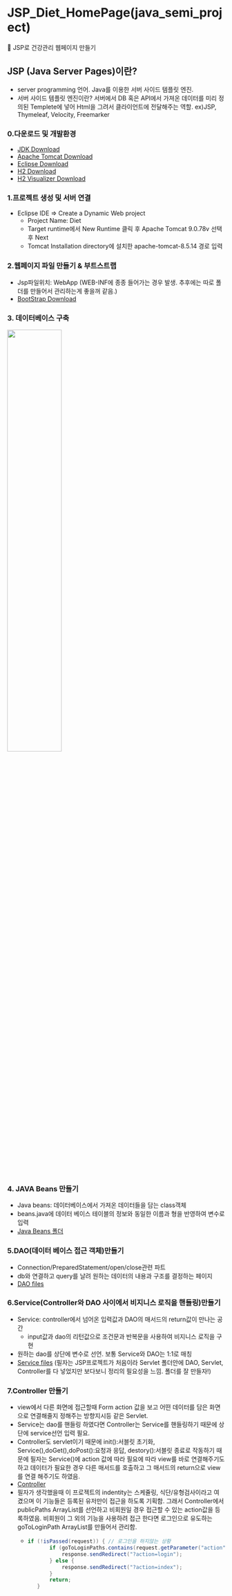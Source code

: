 # JSP_Diet_HomePage(java_semi_project)
:page_with_curl: JSP로 건강관리 웹페이지 만들기</br>
## JSP (Java Server Pages)이란?

- server programming 언어. Java를 이용한 서버 사이드 템플릿 엔진.</br>
- 서버 사이드 템플릿 엔진이란? 서버에서 DB 혹은 API에서 가져온 데이터를 미리 정의된 Templete에 넣어 Html을 그려서 클라이언트에 전달해주는 역할. ex)JSP, Thymeleaf, Velocity, Freemarker 

### 0.다운로드 및 개발환경
- [JDK Download](https://www.oracle.com/java/technologies/downloads/#java8, "JDK link")
- [Apache Tomcat Download](https://tomcat.apache.org/download-80.cgi, "Apache Tomcat link")
- [Eclipse Download](https://www.eclipse.org/downloads/, "Eclipse link")
- [H2 Download](https://www.h2database.com/html/download.html, "H2 link")
- [H2 Visualizer Download](https://www.dbvis.com/, "H2 Visualizer link")

### 1.프로젝트 생성 및 서버 연결
- Eclipse IDE => Create a Dynamic Web project
  - Project Name: Diet
  - Target runtime에서 New Runtime 클릭 후 Apache Tomcat 9.0.78v 선택 후 Next
  - Tomcat Installation directory에 설치한 apache-tomcat-8.5.14 경로 입력
    
### 2.웹페이지 파일 만들기 & 부트스트랩
- Jsp파일위치: WebApp (WEB-INF에 종종 들어가는 경우 발생. 추후에는 따로 폴더를 만들어서 관리하는게 좋을꺼 같음.)
- [BootStrap Download](https://getbootstrap.com/docs/4.4/getting-started/download/, "BootStrap link")

### 3. 데이터베이스 구축
<img width="50%" src="https://github.com/DoYongJu/java_semi_project/assets/43160573/c6d56174-95f1-48dc-a8d8-8cea93df7c35"/>
</br>

### 4. JAVA Beans 만들기
- Java beans: 데이터베이스에서 가져온 데이터들을 담는 class객체
- beans.java에 데이터 베이스 테이블의 정보와 동일한 이름과 형을 반영하여 변수로 입력
- [Java Beans 폴더](https://github.com/DoYongJu/java_semi_project/tree/master/Diet/src/main/java/bean, "JavaBeans link")

### 5.DAO(데이터 베이스 접근 객체)만들기
- Connection/PreparedStatement/open/close관련 파트
- db와 연결하고 query를 날려 원하는 데이터의 내용과 구조를 결정하는 페이지
- [DAO files](https://github.com/DoYongJu/java_semi_project/tree/master/Diet/src/main/java/servlet, "daofiles link")

### 6.Service(Controller와 DAO 사이에서 비지니스 로직을 핸들링)만들기 
- Service: controller에서 넘어온 입력값과 DAO의 매서드의 return값이 만나는 공간
   - input값과 dao의 리턴값으로 조건문과 반복문을 사용하여 비지니스 로직을 구현
- 원하는 dao를 상단에 변수로 선언. 보통 Service와 DAO는 1:1로 매칭
- [Service files](https://github.com/DoYongJu/java_semi_project/tree/master/Diet/src/main/java/servlet, "Servicefiles link")
  (필자는 JSP프로젝트가 처음이라 Servlet 폴더안에 DAO, Servlet, Controller를 다 넣었지만 보다보니 정리의 필요성을 느낌. 폴더를 잘 만들자!)
### 7.Controller 만들기
- view에서 다른 화면에 접근할때 Form action 값을 보고 어떤 데이터를 담은 화면으로 연결해줄지 정해주는 방향지시등 같은 Servlet.
- Service는 dao를 핸들링 하였다면 Controller는 Service를 핸들링하기 때문에 상단에 service선언 입력 필요.
- Controller도 servlet이기 때문에 init():서블릿 초기화, Service(),doGet(),doPost():요청과 응답, destory():서블릿 종료로 작동하기  때문에 필자는 Service()에 action 값에 따라 필요에 따라 view를 바로 연결해주기도 하고 데이터가 필요한 경우 다른 매서드를 호출하고 그 매서드의 return으로 view를 연결 해주기도 하였음. 
- [Controller](https://github.com/DoYongJu/java_semi_project/blob/master/Diet/src/main/java/servlet/Controller.java, "daofiles link")
- 필자가 생각했을때 이 프로젝트의 indentity는 스케쥴링, 식단/유형검사이라고 여겼으며 이 기능들은 등록된 유저만이 접근을 하도록 기획함. 그래서 Controller에서 publicPaths ArrayList를 선언하고 비회원일 경우 접근할 수 있는 action값을 등록하였음. 비회원이 그 외의 기능을 사용하려 접근 한다면 로그인으로 유도하는 goToLoginPath ArrayList를 만들어서 관리함.
   - ```java
     if (!isPassed(request)) { // 로그인을 하지않는 상황
			if (goToLoginPaths.contains(request.getParameter("action"))) {
				response.sendRedirect("?action=login");
			} else {
				response.sendRedirect("?action=index");
			}
			return;
		}
 
